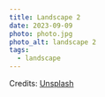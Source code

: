 ```yaml
---
title: Landscape 2
date: 2023-09-09
photo: photo.jpg
photo_alt: landscape 2
tags:
  - landscape
---
```


Credits: [Unsplash](https://unsplash.com/fr/photos/ripresa-aerea-della-foresta-2Hzmz15wGik)
